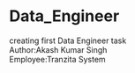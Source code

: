 # Data_Engineer
creating first Data Engineer task
<br>
Author:Akash Kumar Singh
<br>
Employee:Tranzita System
